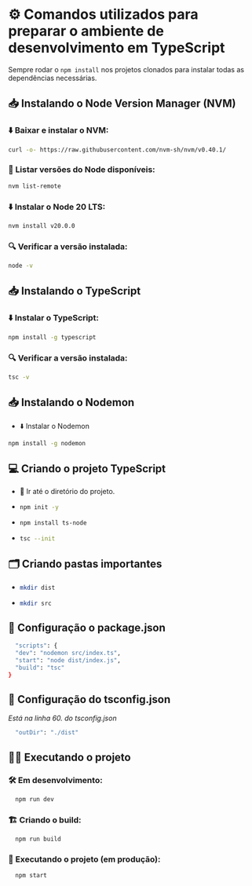 # ⚙️ Comandos utilizados para preparar o ambiente de desenvolvimento em TypeScript
Sempre rodar o ```npm install``` nos projetos clonados para instalar todas as dependências necessárias.

## 📥 Instalando o Node Version Manager (NVM)
### ⬇️ Baixar e instalar o NVM:  
```bash 
curl -o- https://raw.githubusercontent.com/nvm-sh/nvm/v0.40.1/
```

### 📃 Listar versões do Node disponíveis: 
```bash 
nvm list-remote
```

### ⬇️ Instalar o Node 20 LTS:
```bash 
nvm install v20.0.0
```

### 🔍 Verificar a versão instalada:
```bash 
node -v
```

## 📥 Instalando o TypeScript
### ⬇️ Instalar o TypeScript:
```bash 
npm install -g typescript
```

### 🔍 Verificar a versão instalada:
```bash 
tsc -v
```

## 📥 Instalando o Nodemon
- ⬇️ Instalar o Nodemon
```bash 
npm install -g nodemon
```

## 💻 Criando o projeto TypeScript
- 📁 Ir até o diretório do projeto.
- ```bash
  npm init -y
  ```
- ```bash
  npm install ts-node
  ```
- ```bash
  tsc --init
  ```

## 🗂️ Criando pastas importantes
- ```bash
  mkdir dist
  ```
- ```bash
  mkdir src
  ```

## 🔧 Configuração o package.json
```bash
  "scripts": {
  "dev": "nodemon src/index.ts",
  "start": "node dist/index.js",
  "build": "tsc"
}
  ```

## 🔧 Configuração do tsconfig.json
_Está na linha 60. do tsconfig.json_
```bash
  "outDir": "./dist"
  ```

## 🏃‍♂️ Executando o projeto
### 🛠️ Em desenvolvimento: 
```bash
  npm run dev
  ```

### 🏗️ Criando o build:
```bash
  npm run build
  ```

### 🚀 Executando o projeto (em produção):
```bash
  npm start
  ```
